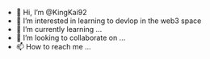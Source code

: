 - 👋 Hi, I’m @KingKai92
- 👀 I’m interested in learning to devlop in the web3 space
- 🌱 I’m currently learning ...
- 💞️ I’m looking to collaborate on ...
- 📫 How to reach me ...

<!---
KingKai92/KingKai92 is a ✨ special ✨ repository because its `README.md` (this file) appears on your GitHub profile.
You can click the Preview link to take a look at your changes.
--->
